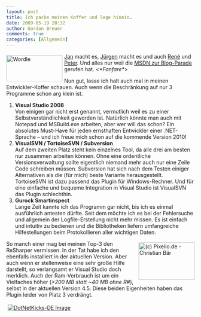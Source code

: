 ```yaml
---
layout: post
title: Ich packe meinen Koffer und lege hinein…
date: 2009-05-19 20:32
author: Gordon Breuer
comments: true
categories: [Allgemein]
---
```

<p><img style="border-bottom: 0px; border-left: 0px; margin: 5px 5px 0px 0px; display: inline; border-top: 0px; border-right: 0px" title="Wordle" border="0" alt="Wordle" align="left" src="http://anheledirwp.blob.core.windows.net/wordpress/2009/05/Wordle.png" width="150" height="70" /> <a href="http://blog.jan-welker.de/2009/05/16/MeineTop3EntwicklerTools.aspx" target="_blank">Jan</a> macht es, <a href="http://www.aspnetzone.de/blogs/juergengutsch/archive/2009/05/19/meine-top-3-entwicklertools.aspx" target="_blank">Jürgen</a> macht es und auch <a href="http://weblog.drescher-hackel.de/gu.505332EF-8067-4194-A269-4391530540EB.content.aspx" target="_blank">René</a> und <a href="http://www.aspnetzone.de/blogs/peterbucher/archive/2009/05/19/meine-3-empfehlungen-was-in-den-koffer-eines-jedes-entwicklers-geh-rt.aspx" target="_blank">Peter</a>. Und alles nur weil die <a href="http://blogs.msdn.com/softwarehersteller/archive/2009/05/06/msdn-blog-parade-was-sind-ihre-lieblings-entwickler-tools-mitmachen-und-gewinnen.aspx" target="_blank">MSDN zur Blog-Parade</a> gerufen hat. &lt;<em>*Fanfare*</em>&gt;</p>  <p>Nun gut, lasse ich halt auch mal in meinen Entwickler-Koffer schauen. Auch wenn die Beschränkung auf nur 3 Programme schon arg klein ist. </p>  <ol>   <li><strong>Visual Studio 2008</strong>      <br />Von einigen gar nicht erst genannt, vermutlich weil es zu einer Selbstverständlichkeit geworden ist. Natürlich könnte man auch mit Notepad und MSBuild.exe arbeiten, aber wer will das schon? Ein absolutes Must-Have für jeden ernsthaften Entwickler einer .NET-Sprache – und ich freue mich schon auf die kommende Version 2010!      <br /></li>    <li><strong>VisualSVN / TortoiseSVN / Subversion       <br /></strong>Auf dem zweiten Platz steht kein einzelnes Tool, da alle drei am besten nur zusammen arbeiten können. Ohne eine ordentliche Versionsverwaltung sollte eigentlich niemand mehr auch nur eine Zeile Code schreiben müssen. Subversion hat sich nach dem Testen einiger Alternativen als die (für mich) beste Variante herausgestellt. TortoiseSVN ist dazu passend das Plugin für Windows-Rechner. Und für eine einfache und bequeme Integration in Visual Studio ist VisualSVN das Plugin schlechthin.      <br /></li>    <li><strong>Gurock Smartinspect</strong>      <br />Lange Zeit kannte ich das Programm gar nicht, bis ich es einmal ausführlich antesten dürfte. Seit dem möchte ich es bei der Fehlersuche und allgemein der Logfile-Erstellung nicht mehr missen. Es ist einfach und intuitiv zu bedienen und die Bibliotheken liefern umfangreiche Hilfestellungen beim Protokollieren aller wichtigen Daten.</li> </ol>  <p><img style="border-bottom: 0px; border-left: 0px; margin: 5px 0px 0px 10px; display: inline; border-top: 0px; border-right: 0px" title="(c) Pixelio.de - Christian Bär" border="0" alt="(c) Pixelio.de - Christian Bär" align="right" src="http://anheledirwp.blob.core.windows.net/wordpress/2009/05/WeinbergschneckeChristianBr.jpg" width="150" height="100" /> So manch einer mag bei meinen Top-3 den ReSharper vermissen. In der Tat habe ich den ebenfalls installiert in der aktuellen Version. Aber auch wenn er stellenweise eine sehr große Hilfe darstellt, so verlangsamt er Visual Studio doch merklich. Auch der Ram-Verbrauch ist um ein Vielfaches höher (<em>&gt;200 MB statt ~40 MB ohne R#</em>), selbst in der aktuellen Version 4.5. Diese beiden Eigenheiten haben das Plugin leider von Platz 3 verdrängt.</p><div class="wlWriterHeaderFooter" style="text-align:left; margin:0px; padding:4px 4px 4px 4px;"><a href="http://dotnet-kicks.de/kick/?url=http://old.gordon-breuer.de/post/2009/05/19/Ich-packe-meinen-Koffer-und-lege-hineine280a6.aspx"><img src="http://dotnet-kicks.de/Services/Images/KickItImageGenerator.ashx?url=http://old.gordon-breuer.de/post/2009/05/19/Ich-packe-meinen-Koffer-und-lege-hineine280a6.aspx&amp;bgcolor=3169AD&amp;fgcolor=FFFFFF&amp;border=000000&amp;cbgcolor=D4E1ED&amp;cfgcolor=000000" alt="DotNetKicks-DE Image" border="0" /></a></div>
